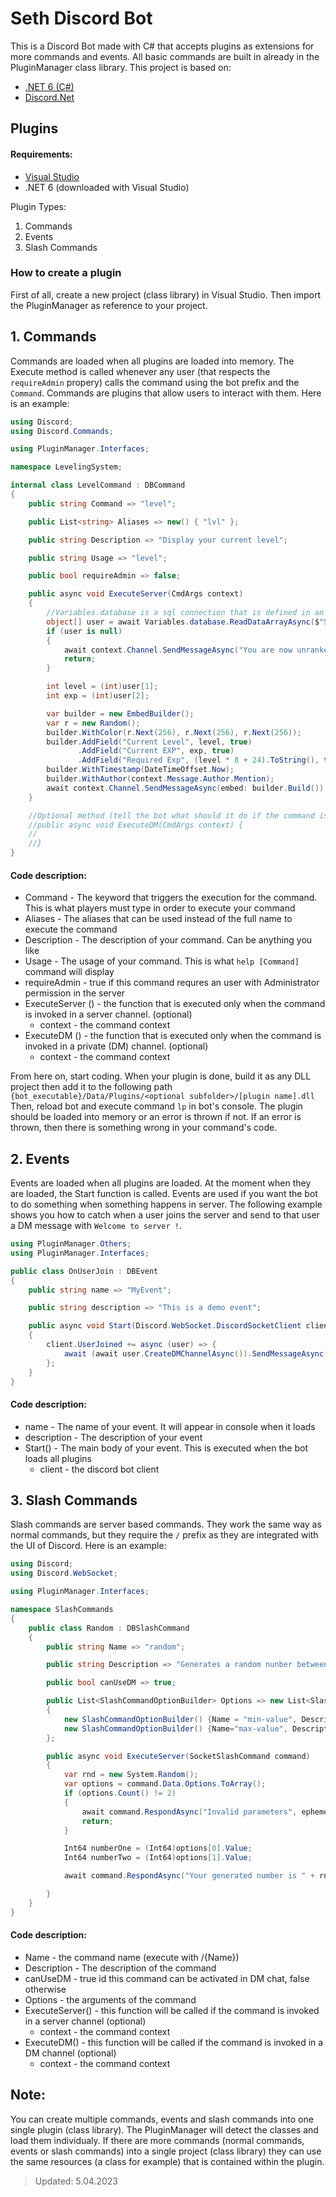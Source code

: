 # Seth Discord Bot

This is a Discord Bot made with C# that accepts plugins as extensions for more commands and events. All basic commands are built in already in the PluginManager class library. 
This project is based on:

- [.NET 6 (C#)](https://dotnet.microsoft.com/en-us/download/dotnet/6.0)
- [Discord.Net](https://github.com/discord-net/Discord.Net)


## Plugins
#### Requirements:
- [Visual Studio](https://visualstudio.microsoft.com/thank-you-downloading-visual-studio/?sku=Community&channel=Release&version=VS2022&source=VSLandingPage&cid=2030&passive=false)
- .NET 6 (downloaded with Visual Studio)

Plugin Types:
1. Commands
2. Events
3. Slash Commands

### How to create a plugin

First of all, create a new project (class library) in Visual Studio.
Then import the PluginManager as reference to your project.

## 1. Commands

Commands are loaded when all plugins are loaded into memory. The Execute method is called whenever any user (that respects the `requireAdmin` propery) calls the command using the bot prefix and the `Command`.
Commands are plugins that allow users to interact with them. 
Here is an example:
```cs
using Discord;
using Discord.Commands;

using PluginManager.Interfaces;

namespace LevelingSystem;

internal class LevelCommand : DBCommand
{
    public string Command => "level";

    public List<string> Aliases => new() { "lvl" };

    public string Description => "Display your current level";

    public string Usage => "level";

    public bool requireAdmin => false;

    public async void ExecuteServer(CmdArgs context)
    {
        //Variables.database is a sql connection that is defined in an auxiliary file in the same napespace as this class
        object[] user = await Variables.database.ReadDataArrayAsync($"SELECT * FROM Levels WHERE UserID='{context.Message.Author.Id}'");
        if (user is null)
        {
            await context.Channel.SendMessageAsync("You are now unranked !");
            return;
        }

        int level = (int)user[1];
        int exp = (int)user[2];

        var builder = new EmbedBuilder();
        var r = new Random();
        builder.WithColor(r.Next(256), r.Next(256), r.Next(256));
        builder.AddField("Current Level", level, true)
               .AddField("Current EXP", exp, true)
               .AddField("Required Exp", (level * 8 + 24).ToString(), true);
        builder.WithTimestamp(DateTimeOffset.Now);
        builder.WithAuthor(context.Message.Author.Mention);
        await context.Channel.SendMessageAsync(embed: builder.Build());
    }

    //Optional method (tell the bot what should it do if the command is executed from a DM channel)
    //public async void ExecuteDM(CmdArgs context) {
    //
    //}
}


```
#### Code description:
- Command - The keyword that triggers the execution for the command. This is what players must type in order to execute your command
- Aliases - The aliases that can be used instead of the full name to execute the command
- Description - The description of your command. Can be anything you like
- Usage - The usage of your command. This is what `help [Command]` command will display
- requireAdmin - true if this command requres an user with Administrator permission in the server
- ExecuteServer () - the function that is executed only when the command is invoked in a server channel.  (optional)
  - context - the command context
- ExecuteDM () - the function that is executed only when the command is invoked in a private (DM) channel.  (optional)
  - context - the command context

From here on, start coding. When your plugin is done, build it as any DLL project then add it to the following path
`{bot_executable}/Data/Plugins/<optional subfolder>/[plugin name].dll`
Then, reload bot and execute command `lp` in bot's console. The plugin should be loaded into memory or an error is thrown if not. If an error is thrown, then
there is something wrong in your command's code.

## 2. Events

Events are loaded when all plugins are loaded. At the moment when they are loaded, the Start function is called.
Events are used if you want the bot to do something when something happens in server. The following example shows you how to catch when a user joins the server
and send to that user a DM message with `Welcome to server !`.

```cs
using PluginManager.Others;
using PluginManager.Interfaces;

public class OnUserJoin : DBEvent
{
    public string name => "MyEvent";

    public string description => "This is a demo event";

    public async void Start(Discord.WebSocket.DiscordSocketClient client)
    {
        client.UserJoined += async (user) => {
            await (await user.CreateDMChannelAsync()).SendMessageAsync("Welcome to server !");
        };
    }
}
```

#### Code description:
- name - The name of your event. It will appear in console when it loads
- description - The description of your event
- Start() - The main body of your event. This is executed when the bot loads all plugins
  - client - the discord bot client


## 3. Slash Commands


Slash commands are server based commands. They work the same way as normal commands, but they require the `/` prefix as they are integrated
with the UI of Discord.
Here is an example:
```cs
using Discord;
using Discord.WebSocket;

using PluginManager.Interfaces;

namespace SlashCommands
{
    public class Random : DBSlashCommand
    {
        public string Name => "random";

        public string Description => "Generates a random nunber between 2 values";

        public bool canUseDM => true;

        public List<SlashCommandOptionBuilder> Options => new List<SlashCommandOptionBuilder>()
        {
            new SlashCommandOptionBuilder() {Name = "min-value", Description = "Minimum value", IsRequired=true, Type = ApplicationCommandOptionType.Integer, MinValue = 0, MaxValue = int.MaxValue-1},
            new SlashCommandOptionBuilder() {Name="max-value", Description = "Maximum value", IsRequired=true, Type=ApplicationCommandOptionType.Integer,MinValue = 0, MaxValue = int.MaxValue-1}
        };

        public async void ExecuteServer(SocketSlashCommand command)
        {
            var rnd = new System.Random();
            var options = command.Data.Options.ToArray();
            if (options.Count() != 2)
            {
                await command.RespondAsync("Invalid parameters", ephemeral: true);
                return;
            }

            Int64 numberOne = (Int64)options[0].Value;
            Int64 numberTwo = (Int64)options[1].Value;

            await command.RespondAsync("Your generated number is " + rnd.Next((int)numberOne, (int)numberTwo), ephemeral: true);

        }
    }
}
```

#### Code description:
- Name - the command name (execute with /{Name})
- Description - The description of the command
- canUseDM - true id this command can be activated in DM chat, false otherwise
- Options - the arguments of the command
- ExecuteServer() - this function will be called if the command is invoked in a server channel  (optional)
  - context - the command context
- ExecuteDM() - this function will be called if the command is invoked in a DM channel  (optional)
  - context - the command context


## Note: 
You can create multiple commands, events and slash commands into one single plugin (class library). The PluginManager will detect the classes and load them individualy. If there are more commands (normal commands, events or slash commands) into a single project (class library) they can use the same resources (a class for example) that is contained within the plugin. 


> Updated: 5.04.2023